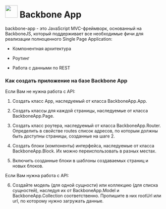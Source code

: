 # <img src='http://s3-eu-west-1.amazonaws.com/jivo-userdata/avatars/2017_02/8e3301cfaf10ab847d6f113a0eead98b.jpg' height='40'> Backbone App
backbone-app - это JavaScript MVC-фреймворк, основанный на BackboneJS, который поддерживает все необходимые фичи для реализации полноценного Single Page Application:

* Компонентная архитектура

* Роутинг

* Работа с данными по REST 


### Как создать приложение на базе Backbone App

Если Вам не нужна работа с API:

1. Создать класс App, наследуемый от класса BackboneApp.App.

2. Создать классы для каждой страницы, наследуемые от класса BackboneApp.Page.

3. Создать класс роутера, наследуемый от класса BackboneApp.Router. Определить в свойстве routes список адресов, по которым должны быть доступны страницы, созданные на шаге 2.

4. Создать блоки (компоненты) интерфейса, наследуемые от класса BackboneApp.Block. Их можно переиспользовать в разных местах.

5. Включить созданные блоки в шаблоны создаваемых страниц и новых блоков.

Если Вам нужна работа с API:

6. Создайте модель (для одной сущности) или коллекцию (для списка сущностей), наследуя их от BackboneApp.Model и BackboneApp.Collection соответственно. Пропишите в них rootUrl или url, по которому нужно загружать данные.
